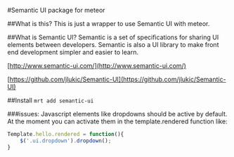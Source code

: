 #Semantic UI package for meteor

##What is this?
This is just a wrapper to use Semantic UI with meteor.

##What is Semantic UI?
Semantic is a set of specifications for sharing UI elements between developers. Semantic is also a UI library to make front end development simpler and easier to learn. 

[http://www.semantic-ui.com/](http://www.semantic-ui.com/)

[https://github.com/jlukic/Semantic-UI](https://github.com/jlukic/Semantic-UI)

##Install
`mrt add semantic-ui`

###issues:
Javascript elements like dropdowns should be active by default. At the moment you can activate them in the template.rendered function like: 

```javascript
Template.hello.rendered = function(){
	$('.ui.dropdown').dropdown();
}
```
